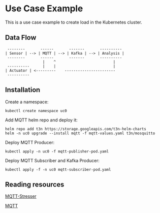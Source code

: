# Use Case Example
This is a use case example to create load in the Kubernetes cluster.

## Data Flow
```shell
 --------       ------       -------       ---------- 
| Sensor | --> | MQTT | --> | Kafka | --> | Analysis | 
 --------       ------       -------       ---------- 
                 |    ^                          |
 ----------      |    |                          |
| Actuator | <---------    -----------------------
 ----------
```

## Installation
Create a namespace:
```shell
kubectl create namespace uc0
```

Add MQTT helm repo and deploy it:
```shell
helm repo add t3n https://storage.googleapis.com/t3n-helm-charts
helm -n uc0 upgrade --install mqtt -f mqtt-values.yaml t3n/mosquitto
```

<!-- 
Deploy mqtt-stresser:
```shell
kubectl apply -f -n uc0 mqtt-stresser-pod.yaml
```
-->

Deploy MQTT Producer:
```shell
kubectl apply -n uc0 -f mqtt-publisher-pod.yaml
```

Deploy MQTT Subscriber and Kafka Producer:
```shell
kubectl apply -f -n uc0 mqtt-subscriber-pod.yaml
```

## Reading resources

[MQTT-Stresser](https://github.com/flaviostutz/mqtt-stresser)

[MQTT](https://github.com/t3n/helm-charts/tree/master/mosquitto)